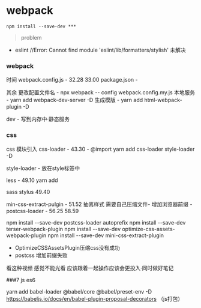 # webpack

`npm install --save-dev ***`

> problem

 - eslint  //Error: Cannot find module 'eslint/lib/formatters/stylish' 未解决







### webpack

时间
webpack.config.js - 32.28 33.00
package.json -

其余
更改配置文件名 - npx webpack -- config webpack.config.my.js
本地服务 - yarn add webpack-dev-server -D
生成模版 - yarn add html-webpack-plugin -D

dev - 写到内存中·静态服务


### css


css 模块引入
css-loader - 43.30 - @import
yarn add css-loader style-loader -D

style-loader - 放在style标签中

less - 49.10 yarn add

sass
stylus 49.40

min-css-extract-pulgin - 51.52 抽离样式  需要自己压缩文件-
增加浏览器前缀 - postcss-loader - 56.25 58.59


npm install --save-dev postcss-loader autoprefix
npm install --save-dev terser-webpack-plugin
npm install --save-dev optimize-css-assets-webpack-plugin
npm install --save-dev mini-css-extract-plugin

 - OptimizeCSSAssetsPlugin压缩css没有成功 
 - postcss 增加前缀失败

看这种视频 感觉不能光看 应该跟着一起操作应该会更投入·同时做好笔记

###7 js es6

yarn add babel-loader @babel/core @babel/preset-env -D
https://babeljs.io/docs/en/babel-plugin-proposal-decorators （js打包）


